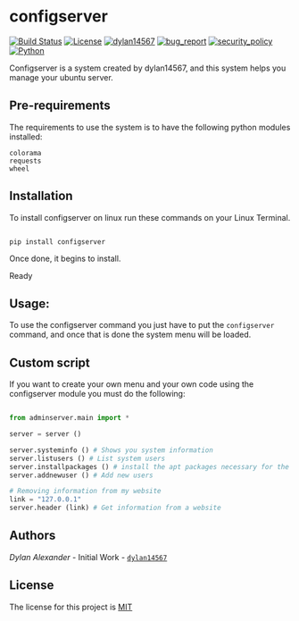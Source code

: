 # configserver
[![Build Status](https://img.shields.io/github/stars/dylan14567/configserver.svg)](https://github.com/dylan14567/configserver)
[![License](https://img.shields.io/github/license/dylan14567/configserver.svg)](https://github.com/dylan14567/configserver/blob/main/LICENSE)
[![dylan14567](https://img.shields.io/badge/author-dylan14567-green.svg)](https://github.com/dylan14567)
[![bug_report](https://img.shields.io/badge/bug-report-red.svg)](https://github.com/dylan14567/configserver/blob/main/.github/ISSUE_TEMPLATE/bug_report.md)
[![security_policy](https://img.shields.io/badge/security-policy-cyan.svg)](https://github.com/dylan14567/configserver/blob/main/SECURITY.md)
[![Python](https://img.shields.io/badge/language-Python%20-yellow.svg)](https://www.python.org)

Configserver is a system created by dylan14567, and this system helps you manage your ubuntu server.

## Pre-requirements

The requirements to use the system is to have the following python modules installed:

```
colorama
requests
wheel
```

## Installation

To install configserver on linux run these commands on your Linux Terminal.

```shell

pip install configserver

```

Once done, it begins to install.

Ready

## Usage:

To use the configserver command you just have to put the ```configserver``` command, and once that is done the system menu will be loaded.

## Custom script

If you want to create your own menu and your own code using the configserver module you must do the following:

```python 

from adminserver.main import *

server = server ()

server.systeminfo () # Shows you system information
server.listusers () # List system users
server.installpackages () # install the apt packages necessary for the code to work
server.addnewuser () # Add new users

# Removing information from my website
link = "127.0.0.1"
server.header (link) # Get information from a website

```

## Authors

*Dylan Alexander* - Initial Work - [```dylan14567```](https://github.com/dylan14567)

## License

The license for this project is <a href="https://github.com/dylan14567/configserver/blob/main/LICENSE">MIT </a>
